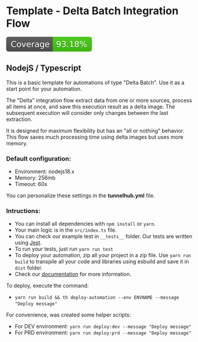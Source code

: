 # Template -  Delta Batch Integration Flow
![Coverage](coverage/badge.svg)
## NodejS  / Typescript

This is a basic template for automations of type "Delta Batch". Use it as a start point for your automation.

The "Delta" integration flow extract data from one or more sources, process all items at once, and save this execution
result as a delta image.
The subsequent execution will consider only changes between the last extraction.

It is designed for maximum flexibility but has an "all or nothing" behavior. This flow saves much processing time using
delta images but uses more memory.

### Default configuration:

* Environment: nodejs18.x
* Memory: 256mb
* Timeout: 60s

You can personalize these settings in the **tunnelhub.yml** file.

### Intructions:

* You can install all dependencies with `npm install` or `yarn`.
* Your main logic is in the `src/index.ts` file.
* You can check our example test in `__tests__` folder. Our tests are written
  using [Jest](https://www.npmjs.com/package/jest).
* To run your tests, just run `yarn run test`
* To deploy your automation, zip all your project in a zip file. Use `yarn run build` to transpile all your code and
  libraries using esbuild and save it in `dist` folder.
* Check our [documentation](https://docs.tunnelhub.io) for more information.

To deploy, execute the command:

* `yarn run build && th deploy-automation --env ENVNAME --message "Deploy message"`

For convenience, was created some helper scripts:

* For DEV environment: `yarn run deploy:dev --message "Deploy message"`
* For PRD environment: `yarn run deploy:prd --message "Deploy message"`
